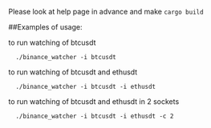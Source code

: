Please look at help page in advance and make `cargo build`

##Examples of usage:

to run watching of btcusdt

```
  ./binance_watcher -i btcusdt
```

to run watching of btcusdt and ethusdt

```
  ./binance_watcher -i btcusdt -i ethusdt
```

to run watching of btcusdt and ethusdt in 2 sockets

```
  ./binance_watcher -i btcusdt -i ethusdt -c 2
```


